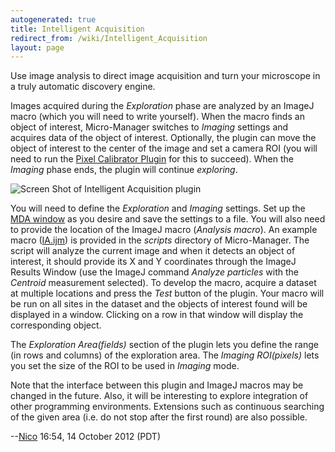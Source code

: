 ```yaml
---
autogenerated: true
title: Intelligent Acquisition
redirect_from: /wiki/Intelligent_Acquisition
layout: page
---
```


Use image analysis to direct image acquisition and turn your microscope
in a truly automatic discovery engine.

Images acquired during the *Exploration* phase are analyzed by an ImageJ
macro (which you will need to write yourself). When the macro finds an
object of interest, Micro-Manager switches to *Imaging* settings and
acquires data of the object of interest. Optionally, the plugin can move
the object of interest to the center of the image and set a camera ROI
(you will need to run the [Pixel Calibrator
Plugin](Pixel_Calibrator_Plugin "wikilink") for this to succeed). When
the *Imaging* phase ends, the plugin will continue *exploring*.

![Screen Shot of Intelligent Acquisition
plugin](media/IntAcq.png "Screen Shot of Intelligent Acquisition plugin")

You will need to define the *Exploration* and *Imaging* settings. Set up
the [MDA
window](http://valelab.ucsf.edu/~MM/MMwiki/index.php/Micro-Manager_User%27s_Guide#Multi-dimensional_acquisition)
as you desire and save the settings to a file. You will also need to
provide the location of the ImageJ macro (*Analysis macro*). An example
macro
([IA.ijm](https://valelab.ucsf.edu/trac/micromanager/browser/scripts/IA.ijm))
is provided in the *scripts* directory of Micro-Manager. The script will
analyze the current image and when it detects an object of interest, it
should provide its X and Y coordinates through the ImageJ Results Window
(use the ImageJ command *Analyze particles* with the *Centroid*
measurement selected). To develop the macro, acquire a dataset at
multiple locations and press the *Test* button of the plugin. Your macro
will be run on all sites in the dataset and the objects of interest
found will be displayed in a window. Clicking on a row in that window
will display the corresponding object.

The *Exploration Area(fields)* section of the plugin lets you define the
range (in rows and columns) of the exploration area. The *Imaging
ROI(pixels)* lets you set the size of the ROI to be used in *Imaging*
mode.

Note that the interface between this plugin and ImageJ macros may be
changed in the future. Also, it will be interesting to explore
integration of other programming environments. Extensions such as
continuous searching of the given area (i.e. do not stop after the first
round) are also possible.

--[Nico](/users/Nico "wikilink") 16:54, 14 October 2012 (PDT)

